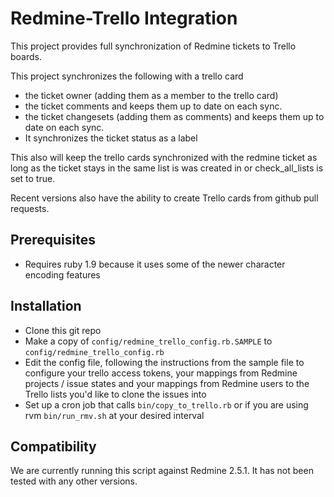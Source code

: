 Redmine-Trello Integration
==========================

This project provides full synchronization of
Redmine tickets to Trello boards.

This project synchronizes the following with a trello card
* the ticket owner (adding them as a member to the trello card)
* the ticket comments and keeps them up to date on each sync.
* the ticket changesets (adding them as comments) and keeps them up to date on each sync.
* It synchronizes the ticket status as a label
	
This also will keep the trello cards synchronized with the redmine ticket as long as the ticket stays in the same list is was created in or check_all_lists is set to true.

Recent versions also have the ability to create Trello cards
from github pull requests.

Prerequisites
-------------
* Requires ruby 1.9 because it uses some of the newer character
  encoding features

Installation
------------
* Clone this git repo
* Make a copy of `config/redmine_trello_config.rb.SAMPLE`
   to `config/redmine_trello_config.rb`
* Edit the config file, following the instructions from
   the sample file to configure your trello access tokens,
   your mappings from Redmine projects / issue states and
   your mappings from Redmine users
   to the Trello lists you'd like to clone the issues into
* Set up a cron job that calls `bin/copy_to_trello.rb` or if you are using rvm `bin/run_rmv.sh` at
   your desired interval

Compatibility
-------------
We are currently running this script against Redmine 2.5.1.
It has not been tested with any other versions.

